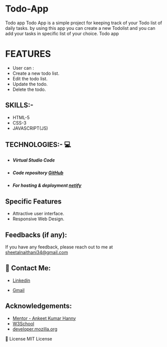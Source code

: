 # Todo-App
Todo app
Todo App is a simple project for keeping track of your Todo list of daily tasks. by using this app you can create a new Todolist and you can add your tasks in specific list  of your choice. Todo app

# FEATURES
- User can :
- Create a new todo list.
- Edit the todo list.
- Update the todo.
- Delete the todo.

## SKILLS:-
- HTML-5
- CSS-3
- JAVASCRIPT(JS)

## TECHNOLOGIES:- 💻
- ##### Virtual Studio Code
-  ##### Code repository [GitHub](https://github.com/)
-  ##### For hosting & deployment [netify](https://netify.com/)

## Specific Features
- Attractive user interface.
- Responsive Web Design.

## Feedbacks (if any):

If you have any feedback, please reach out to me at sheetalnaithani34@gmail.com

  
## 🔗 Contact Me:
- [Linkedin](https://www.linkedin.com/in/sheetal-naithani-2a9001210/)

- [Gmail](https://mail.google.com/mail/u/0/#inbox)

  
## Acknowledgements:

 - [Mentor - Ankeet Kumar Hanny](https://www.linkedin.com/in/ankeethanny007/) 
 - [W3School](https://www.w3schools.com/)
 - [developer.mozilla.org](https://developer.mozilla.org/en-US/docs/Web/CSS)
 

📝 License
MIT License
